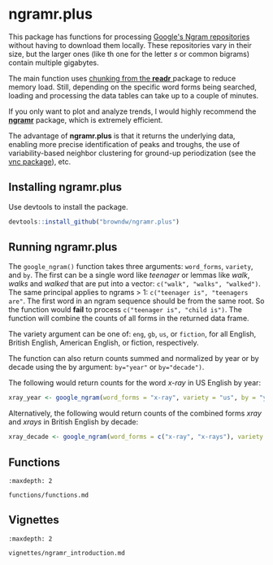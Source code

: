 # ngramr.plus

This package has functions for processing [Google's Ngram repositories](http://storage.googleapis.com/books/ngrams/books/datasetsv2.html) without having to download them locally. These repositories vary in their size, but the larger ones (like th one for the letter *s* or common bigrams) contain multiple gigabytes.

The main function uses [chunking from the **readr** ](https://readr.tidyverse.org/reference/read_delim_chunked.html)package to reduce memory load. Still, depending on the specific word forms being searched, loading and processing the data tables can take up to a couple of minutes.

If you only want to plot and analyze trends, I would highly recommend the [**ngramr**](https://github.com/seancarmody/ngramr) package, which is extremely efficient.

The advantage of **ngramr.plus** is that it returns the underlying data, enabling more precise identification of peaks and troughs, the use of variability-based neighbor clustering for ground-up periodization (see the [vnc package](https://github.com/browndw/vnc)), etc.

## Installing ngramr.plus

Use devtools to install the package.

```r
devtools::install_github("browndw/ngramr.plus")
```
## Running ngramr.plus

The `google_ngram()` function takes three arguments: `word_forms`, `variety`, and `by`. The first can be a single word like *teenager* or lemmas like *walk*, *walks* and *walked* that are put into a vector: `c("walk", "walks", "walked")`. The same principal applies to ngrams > 1: `c("teenager is", "teenagers are"`. The first word in an ngram sequence should be from the same root. So the function would **fail** to process `c("teenager is", "child is")`. The function will combine the counts of all forms in the returned data frame.

The variety argument can be one of: `eng`, `gb`, `us`, or `fiction`, for all English, British English, American English, or fiction, respectively.

The function can also return counts summed and normalized by year or by decade using the by argument: `by="year"` or `by="decade")`.

The following would return counts for the word *x-ray* in US English by year:

```r
xray_year <- google_ngram(word_forms = "x-ray", variety = "us", by = "year")
```

Alternatively, the following would return counts of the combined forms *xray* and *xrays* in British English by decade:

```r
xray_decade <- google_ngram(word_forms = c("x-ray", "x-rays"), variety = "gb", by = "decade")
```
## Functions

```{toctree}
:maxdepth: 2

functions/functions.md
```

## Vignettes

```{toctree}
:maxdepth: 2

vignettes/ngramr_introduction.md
```
